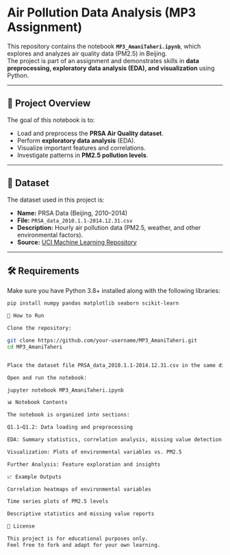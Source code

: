 # Air Pollution Data Analysis (MP3 Assignment)

This repository contains the notebook **`MP3_AmaniTaheri.ipynb`**, which explores and analyzes air quality data (PM2.5) in Beijing.  
The project is part of an assignment and demonstrates skills in **data preprocessing, exploratory data analysis (EDA), and visualization** using Python.

---

## 📌 Project Overview

The goal of this notebook is to:
- Load and preprocess the **PRSA Air Quality dataset**.
- Perform **exploratory data analysis** (EDA).
- Visualize important features and correlations.
- Investigate patterns in **PM2.5 pollution levels**.

---

## 📂 Dataset

The dataset used in this project is:

- **Name:** PRSA Data (Beijing, 2010–2014)  
- **File:** `PRSA_data_2010.1.1-2014.12.31.csv`  
- **Description:** Hourly air pollution data (PM2.5, weather, and other environmental factors).  
- **Source:** [UCI Machine Learning Repository](https://archive.ics.uci.edu/ml/datasets/Beijing+PM2.5+Data)

---

## 🛠️ Requirements

Make sure you have Python 3.8+ installed along with the following libraries:

```bash
pip install numpy pandas matplotlib seaborn scikit-learn

🚀 How to Run

Clone the repository:

git clone https://github.com/your-username/MP3_AmaniTaheri.git
cd MP3_AmaniTaheri


Place the dataset file PRSA_data_2010.1.1-2014.12.31.csv in the same directory as the notebook.

Open and run the notebook:

jupyter notebook MP3_AmaniTaheri.ipynb

📊 Notebook Contents

The notebook is organized into sections:

Q1.1–Q1.2: Data loading and preprocessing

EDA: Summary statistics, correlation analysis, missing value detection

Visualization: Plots of environmental variables vs. PM2.5

Further Analysis: Feature exploration and insights

📈 Example Outputs

Correlation heatmaps of environmental variables

Time series plots of PM2.5 levels

Descriptive statistics and missing value reports

📜 License

This project is for educational purposes only.
Feel free to fork and adapt for your own learning.




